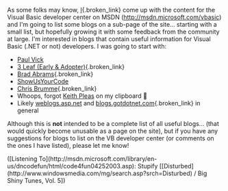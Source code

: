 As some folks may know, [I](http://msdn.microsoft.com/vbasic/letters){.broken_link} come up with the content for the Visual Basic developer center on MSDN (<http://msdn.microsoft.com/vbasic>) and I'm going to list some blogs on a sub-page of the site... starting with a small list, but hopefully growing it with some feedback from the community at large. I'm interested in blogs that contain useful information for Visual Basic (.NET or not) developers. I was going to start with:

  * [Paul Vick](http://www.panopticoncentral.net)
  * [3 Leaf (Early & Adopter)](http://radio.weblogs.com/0117167/){.broken_link}
  * [Brad Abrams](http://blogs.gotdotnet.com/BradA/){.broken_link}
  * [ShowUsYourCode](http://weblogs.asp.net/dneimke/)
  * [Chris Brumme](http://blogs.gotdotnet.com/cbrumme/){.broken_link}
  * Whoops, forgot [Keith Pleas](http://weblogs.asp.net/kpleas/) on my clipboard 🙂
  * Likely [weblogs.asp.net](http://weblogs.asp.net) and [blogs.gotdotnet.com](http://blogs.gotdotnet.com){.broken_link} in general

Although this is **not** intended to be a complete list of all useful blogs... (that would quickly become unusable as a page on the site), but if you have any suggestions for blogs to list on the VB developer center (or comments on the ones I have listed), please let me know!

<div class="media">
  ([Listening To](http://msdn.microsoft.com/library/en-us/dncodefun/html/code4fun04252003.asp): Stupify [[Disturbed](http://www.windowsmedia.com/mg/search.asp?srch=Disturbed) / Big Shiny Tunes, Vol. 5])
</div>